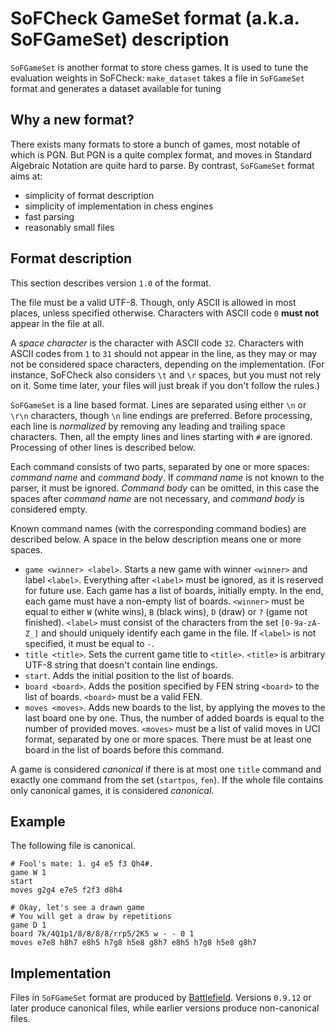 # SoFCheck GameSet format (a.k.a. SoFGameSet) description

`SoFGameSet` is another format to store chess games. It is used to tune the evaluation weights in
SoFCheck: `make_dataset` takes a file in `SoFGameSet` format and generates a dataset available for
tuning

## Why a new format?

There exists many formats to store a bunch of games, most notable of which is PGN. But PGN is a
quite complex format, and moves in Standard Algebraic Notation are quite hard to parse. By
contrast, `SoFGameSet` format aims at:

- simplicity of format description
- simplicity of implementation in chess engines
- fast parsing
- reasonably small files

## Format description

This section describes version `1.0` of the format.

The file must be a valid UTF-8. Though, only ASCII is allowed in most places, unless specified
otherwise. Characters with ASCII code `0` **must not** appear in the file at all.

A _space character_ is the character with ASCII code `32`. Characters with ASCII codes from `1`
to `31` should not appear in the line, as they may or may not be considered space characters,
depending on the implementation. (For instance, SoFCheck also considers `\t` and `\r` spaces, but
you must not rely on it. Some time later, your files will just break if you don't follow the
rules.)

`SoFGameSet` is a line based format. Lines are separated using either `\n` or `\r\n` characters,
though `\n` line endings are preferred. Before processing, each line is _normalized_ by removing
any leading and trailing space characters. Then, all the empty lines and lines starting with `#`
are ignored. Processing of other lines is described below.

Each command consists of two parts, separated by one or more spaces: _command name_ and _command
body_. If _command name_ is not known to the parser, it must be ignored. _Command body_ can be
omitted, in this case the spaces after _command name_ are not necessary, and _command body_ is
considered empty.

Known command names (with the corresponding command bodies) are described below. A space in the
below description means one or more spaces.

- `game <winner> <label>`. Starts a new game with winner `<winner>` and label `<label>`. Everything
  after `<label>` must be ignored, as it is reserved for future use. Each game has a list of
  boards, initially empty. In the end, each game must have a non-empty list of boards. `<winner>`
  must be equal to either `W` (white wins), `B` (black wins), `D` (draw) or `?` (game not
  finished). `<label>` must consist of the characters from the set `[0-9a-zA-Z_]` and should
  uniquely identify each game in the file. If `<label>` is not specified, it must be equal to `-`.
- `title <title>`. Sets the current game title to `<title>`. `<title>` is arbitrary UTF-8 string
  that doesn't contain line endings.
- `start`. Adds the initial position to the list of boards.
- `board <board>`. Adds the position specified by FEN string `<board>` to the list of boards.
  `<board>` must be a valid FEN.
- `moves <moves>`. Adds new boards to the list, by applying the moves to the last board one by
  one. Thus, the number of added boards is equal to the number of provided moves. `<moves>` must be
  a list of valid moves in UCI format, separated by one or more spaces. There must be at least one
  board in the list of boards before this command.

A game is considered _canonical_ if there is at most one `title` command and exactly one command
from the set (`startpos`, `fen`). If the whole file contains only canonical games, it is considered
_canonical_.

## Example

The following file is canonical.

```
# Fool's mate: 1. g4 e5 f3 Qh4#.
game W 1
start
moves g2g4 e7e5 f2f3 d8h4

# Okay, let's see a drawn game
# You will get a draw by repetitions
game D 1
board 7k/4Q1p1/8/8/8/8/rrp5/2K5 w - - 0 1
moves e7e8 h8h7 e8h5 h7g8 h5e8 g8h7 e8h5 h7g8 h5e8 g8h7
```

## Implementation

Files in `SoFGameSet` format are produced by [Battlefield][1]. Versions `0.9.12` or later produce
canonical files, while earlier versions produce non-canonical files.

[1]: https://github.com/alex65536/sofcheck-engine-tester/tree/master/battlefield
